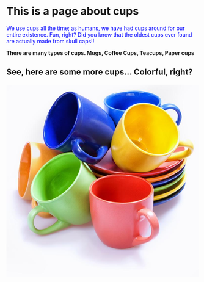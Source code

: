 
<html lang="en">
<head>
  <meta charset="UTF-8">
  <meta name="viewport" content="width=device-width, initial-scale=1.0">
  <title>Beginner HTML Page</title>
  <style>
  <link rel="stylesheet" href="https://use.typekit.net/txt4pqn.css">
  <style>
    /* Applying the Rinse font */
    body {
      font-family: rinse, sans-serif;
      font-style: normal;
      font-weight: 400;
    }
    
    /* Class selector */
    .canvas {
      background-color: rgb(0, 0, 255);
    }

    .text-blue {
      color: blue;
    }
    #paragraph {
      font-weight: bold;
    }

    /* Hover effect */
    .hover-text {
      display: none;
    }

    .text-blue:hover + .hover-text {
      display: inline;
    }
  </style>
</head>
<body>

  <h1>This is a page about cups</h1>

  <p class="text-blue">We use cups all the time; as humans, we have had cups around for our entire existence. Fun, right? Did you know that the oldest cups ever found are actually made from skull caps!!</p>
  <p class="hover-text">The question is if these skulls where human or not though.</p>

  <p id="paragraph">There are many types of cups. Mugs, Coffee Cups, Teacups, Paper cups</p>

  <h2>
    <p>
      See, here are some more cups... Colorful, right?
    </p>
  </h2>

  <img src="preview16.jpg" alt="Placeholder Image" class="photo">

</body>
</html>
